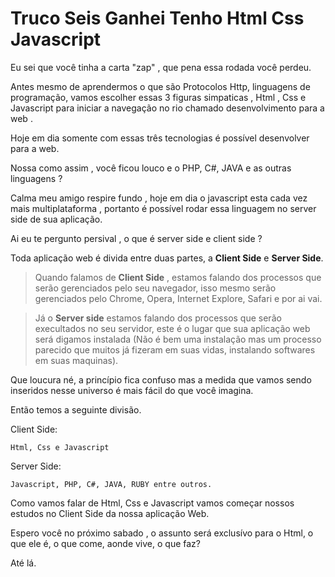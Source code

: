 # Truco Seis Ganhei Tenho Html Css Javascript




Eu sei que você tinha a carta "zap" , que pena essa rodada você perdeu.

Antes mesmo de aprendermos o que são Protocolos Http, linguagens de programação, vamos escolher essas 3 figuras simpaticas , Html , Css e Javascript 
para iniciar a navegação no rio chamado desenvolvimento para a web .

Hoje em dia somente com essas três tecnologias é possível desenvolver para a web. 

Nossa como assim , você ficou louco e o PHP, C#, JAVA e as outras linguagens ?

Calma meu amigo respire fundo , hoje em dia o javascript esta cada vez mais multiplataforma , portanto é possível rodar 
essa linguagem no server side de sua aplicação.

Ai eu te pergunto persival , o que é server side e client side ?

Toda aplicação web é divida entre duas partes, a **Client Side** e **Server Side**.

>Quando falamos de **Client Side** , estamos falando dos processos que serão gerenciados pelo seu navegador, 
isso mesmo serão gerenciados pelo Chrome, Opera, Internet Explore, Safari e por ai vai.

>Já o **Server side** estamos falando dos processos que serão execultados no seu servidor, este é o lugar que sua aplicação web será digamos instalada  (Não é bem uma instalação mas um processo parecido que muitos já fizeram em suas vidas, instalando softwares em suas maquinas).

Que loucura né, a princípio fica confuso mas a medida que vamos sendo inseridos nesse universo  é mais fácil do que você imagina.

Então temos a seguinte divisão.

Client Side:

```
Html, Css e Javascript
```

Server Side:

```
Javascript, PHP, C#, JAVA, RUBY entre outros.

```
Como vamos falar de Html, Css e Javascript vamos começar nossos estudos no Client Side da nossa aplicação Web.

Espero você no próximo sabado , o assunto será exclusívo para o Html, o que ele é, o que come, aonde vive, o que faz?

Até lá.





